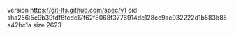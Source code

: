 version https://git-lfs.github.com/spec/v1
oid sha256:5c9b39fdf8fcdc17f62f8068f3776914dc128cc9ac932222d1b583b85a42bc1a
size 2623
